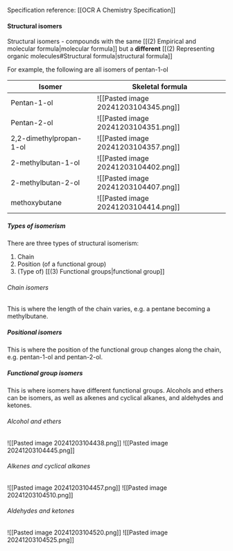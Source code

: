 Specification reference: [[OCR A Chemistry Specification]]

#### Structural isomers

Structural isomers - compounds with the same [[(2) Empirical and molecular formula|molecular formula]] but a **different** [[(2) Representing organic molecules#Structural formula|structural formula]]

For example, the following are all isomers of pentan-1-ol

| Isomer                  | Skeletal formula                     |
| ----------------------- | ------------------------------------ |
| Pentan-1-ol             | ![[Pasted image 20241203104345.png]] |
| Pentan-2-ol             | ![[Pasted image 20241203104351.png]] |
| 2,2-dimethylpropan-1-ol | ![[Pasted image 20241203104357.png]] |
| 2-methylbutan-1-ol      | ![[Pasted image 20241203104402.png]] |
| 2-methylbutan-2-ol      | ![[Pasted image 20241203104407.png]] |
| methoxybutane           | ![[Pasted image 20241203104414.png]] |

##### Types of isomerism
There are three types of structural isomerism:
1. Chain
2. Position (of a functional group)
3. (Type of) [[(3) Functional groups|functional group]]

###### Chain isomers
This is where the length of the chain varies, e.g. a pentane becoming a methylbutane.

##### Positional isomers
This is where the position of the functional group changes along the chain, e.g. pentan-1-ol and pentan-2-ol.

##### Functional group isomers
This is where isomers have different functional groups. Alcohols and ethers can be isomers, as well as alkenes and cyclical alkanes, and aldehydes and ketones.
###### Alcohol and ethers
![[Pasted image 20241203104438.png]]
![[Pasted image 20241203104445.png]]
###### Alkenes and cyclical alkanes
![[Pasted image 20241203104457.png]]
![[Pasted image 20241203104510.png]]
###### Aldehydes and ketones
![[Pasted image 20241203104520.png]]
![[Pasted image 20241203104525.png]]



